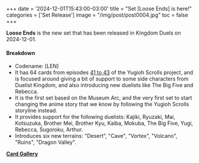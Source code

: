 +++
date = '2024-12-01T15:43:00-03:00'
title = "Set [Loose Ends] is here!"
categories = ['Set Release']
image = "/img/post/post0004.jpg"
toc = false
+++

**Loose Ends** is the new set that has been released in Kingdom Duels on 2024-12-01.

#### Breakdown

- Codename: [LEN]
- It has 64 cards from episodes [41 to 43](/story/museum-arc/) of the Yugioh Scrolls project, and is focused around giving a bit of support to some side characters from Duelist Kingdom, and also introducing new duelists like The Big Five and Rebecca. 
- It is the first set based on the Museum Arc, and the very first set to start changing the anime story that we know by following the Yugioh Scrolls storyline instead.
- It provides support for the following duelists: Kajiki, Ryuzaki, Mai, Kotsuzuka, Brother Mei, Brother Kyu, Kaiba, Mokuba, The Big Five, Yugi, Rebecca, Sugoroku, Arthur.
- Introduces six new terrains: "Desert", "Cave", "Vortex", "Volcano", "Ruins", "Dragon Valley".

[**Card Gallery**](/deckbuilder/index.html#8)

